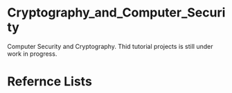 # Cryptography_and_Computer_Security
Computer Security and Cryptography. Thid tutorial projects is still under work in progress.

# Refernce Lists
